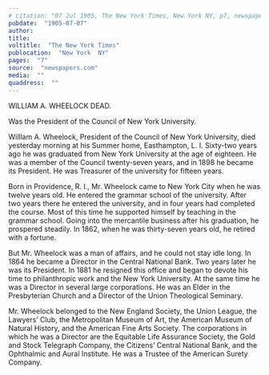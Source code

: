 ```yaml
---
# citation: "07 Jul 1905, The New York Times, New York NY, p7, newspapers.com."
pubdate:  "1905-07-07"
author: 
title: 
voltitle:  "The New York Times"
publocation:  "New York  NY"
pages:  "7"
source:  "newspapers.com"
media:  ""
quaddress:  ""
---
```

WILLIAM A. WHEELOCK DEAD. 

Was the President of the Council of New York University. 

Willlam A. Wheelock, President of the Council of New York University, died yesterday morning at his Summer home, Easthampton, L. I. Sixty-two years ago he was graduated from New York University at the age of eighteen. He was a member of the Council twenty-seven years, and in 1898 he became its President. He was Treasurer of the university for fifteen years. 

Born in Providence, R. I., Mr. Wheelock came to New York City when he was twelve years old. He entered the grammar school of the university. After two years there he entered the university, and in four years had completed the course. Most of this time he supported himself by teaching in the grammar school. Going into the mercantile business after his graduation, he prospered steadily. In 1862, when he was thirty-seven years old, he retired with a fortune. 

But Mr. Wheelock was a man of affairs, and he could not stay idle long. In 1864 he became a Director in the Central National Bank. Two years later he was its President. In 1881 he resigned this office and began to devote his time to philanthropic work and the New York University. At the same time he was a Director in several large corporations. He was an Elder in the Presbyterian Church and a Director of the Union Theological Seminary. 

Mr. Wheelock belonged to the New England Society, the Union League, the Lawyers’ Club, the Metropolitan Museum of Art, the American Museum of Natural History, and the American Fine Arts Society. The corporations in which he was a Director are the Equitable Life Assurance Society, the Gold and Stock Telegraph Company, the Citizens’ Central National Bank, and the Ophthalmic and Aural Institute. He was a Trustee of the American Surety Company. 


